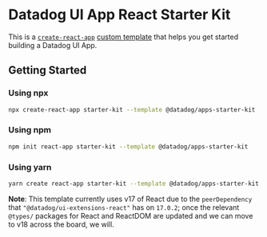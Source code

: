 # Datadog UI App React Starter Kit

This is a [`create-react-app`](https://create-react-app.dev/) [custom template](https://create-react-app.dev/docs/custom-templates) that helps you get started building a Datadog UI App.

## Getting Started

### Using npx

```sh
npx create-react-app starter-kit --template @datadog/apps-starter-kit
```

### Using npm

```sh
npm init react-app starter-kit --template @datadog/apps-starter-kit
```

### Using yarn

```sh
yarn create react-app starter-kit --template @datadog/apps-starter-kit
```

**Note**: This template currently uses v17 of React due to the `peerDependency` that `"@datadog/ui-extensions-react"` has on `17.0.2`; once the relevant `@types/` packages for React and ReactDOM are updated and we can move to v18 across the board, we will.
